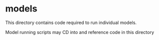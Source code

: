 models
======

This directory contains code required to run individual models.

Model running scripts may CD into and reference code in this directory 
